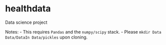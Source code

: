 # healthdata
Data science project

Notes:
    - This requires `Pandas` and the `numpy/scipy` stack.
    - Please `mkdir Data Data/DataIn Data/pickles` upon cloning.
